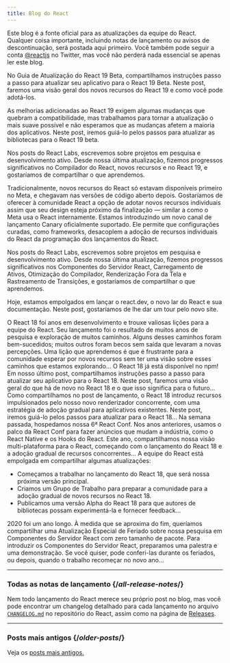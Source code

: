 ```yaml
---
title: Blog do React
---
```


<Intro>

Este blog é a fonte oficial para as atualizações da equipe do React. Qualquer coisa importante, incluindo notas de lançamento ou avisos de descontinuação, será postada aqui primeiro. Você também pode seguir a conta [@reactjs](https://twitter.com/reactjs) no Twitter, mas você não perderá nada essencial se apenas ler este blog.

</Intro>

<div className="sm:-mx-5 flex flex-col gap-5 mt-12">

<BlogCard title="React 19 Beta " date="25 de abril de 2024" url="/blog/2024/04/25/react-19">

No Guia de Atualização do React 19 Beta, compartilhamos instruções passo a passo para atualizar seu aplicativo para o React 19 Beta. Neste post, faremos uma visão geral dos novos recursos do React 19 e como você pode adotá-los.

</BlogCard>

<BlogCard title="Guia de Atualização do React 19 Beta" date="25 de abril de 2024" url="/blog/2024/04/25/react-19-upgrade-guide">

As melhorias adicionadas ao React 19 exigem algumas mudanças que quebram a compatibilidade, mas trabalhamos para tornar a atualização o mais suave possível e não esperamos que as mudanças afetem a maioria dos aplicativos. Neste post, iremos guiá-lo pelos passos para atualizar as bibliotecas para o React 19 beta.

</BlogCard>

<BlogCard title="React Labs: No que Estamos Trabalhando – Fevereiro de 2024" date="15 de fevereiro de 2024" url="/blog/2024/02/15/react-labs-what-we-have-been-working-on-february-2024">

Nos posts do React Labs, escrevemos sobre projetos em pesquisa e desenvolvimento ativo. Desde nossa última atualização, fizemos progressos significativos no Compilador do React, novos recursos e no React 19, e gostaríamos de compartilhar o que aprendemos.

</BlogCard>

<BlogCard title="Canários do React: Lançamento Incremental de Recursos Fora do Meta" date="3 de maio de 2023" url="/blog/2023/05/03/react-canaries">

Tradicionalmente, novos recursos do React só estavam disponíveis primeiro no Meta, e chegavam nas versões de código aberto depois. Gostaríamos de oferecer à comunidade React a opção de adotar novos recursos individuais assim que seu design esteja próximo da finalização — similar a como o Meta usa o React internamente. Estamos introduzindo um novo canal de lançamento Canary oficialmente suportado. Ele permite que configurações curadas, como frameworks, desacoplem a adoção de recursos individuais do React da programação dos lançamentos do React.

</BlogCard>

<BlogCard title="React Labs: No que Estamos Trabalhando – Março de 2023" date="22 de março de 2023" url="/blog/2023/03/22/react-labs-what-we-have-been-working-on-march-2023">

Nos posts do React Labs, escrevemos sobre projetos em pesquisa e desenvolvimento ativo. Desde nossa última atualização, fizemos progressos significativos nos Componentes do Servidor React, Carregamento de Ativos, Otimização do Compilador, Renderização Fora da Tela e Rastreamento de Transições, e gostaríamos de compartilhar o que aprendemos.

</BlogCard>


<BlogCard title="Apresentando react.dev" date="16 de março de 2023" url="/blog/2023/03/16/introducing-react-dev">

Hoje, estamos empolgados em lançar o react.dev, o novo lar do React e sua documentação. Neste post, gostaríamos de lhe dar um tour pelo novo site.

</BlogCard>


<BlogCard title="React Labs: No que Estamos Trabalhando – Junho de 2022" date="15 de junho de 2022" url="/blog/2022/06/15/react-labs-what-we-have-been-working-on-june-2022">
O React 18 foi anos em desenvolvimento e trouxe valiosas lições para a equipe do React. Seu lançamento foi o resultado de muitos anos de pesquisa e exploração de muitos caminhos. Alguns desses caminhos foram bem-sucedidos; muitos outros foram becos sem saída que levaram a novas percepções. Uma lição que aprendemos é que é frustrante para a comunidade esperar por novos recursos sem ter uma visão sobre esses caminhos que estamos explorando...
</BlogCard>

<BlogCard title="React v18.0" date="29 de março de 2022" url="/blog/2022/03/29/react-v18">
O React 18 já está disponível no npm! Em nosso último post, compartilhamos instruções passo a passo para atualizar seu aplicativo para o React 18. Neste post, faremos uma visão geral do que há de novo no React 18 e o que isso significa para o futuro...
</BlogCard>

<BlogCard title="Como Atualizar para o React 18" date="8 de março de 2022" url="/blog/2022/03/08/react-18-upgrade-guide">
Como compartilhamos no post de lançamento, o React 18 introduz recursos impulsionados pelo nosso novo renderizador concorrente, com uma estratégia de adoção gradual para aplicativos existentes. Neste post, iremos guiá-lo pelos passos para atualizar para o React 18...
</BlogCard>

<BlogCard title="Resumo da React Conf 2021" date="17 de dezembro de 2021" url="/blog/2021/12/17/react-conf-2021-recap">
Na semana passada, hospedamos nossa 6ª React Conf. Nos anos anteriores, usamos o palco da React Conf para fazer anúncios que mudam a indústria, como o React Native e os Hooks do React. Este ano, compartilhamos nossa visão multi-plataforma para o React, começando com o lançamento do React 18 e a adoção gradual de recursos concorrentes...
</BlogCard>

<BlogCard title="O Plano para o React 18" date="8 de junho de 2021" url="/blog/2021/06/08/the-plan-for-react-18">
A equipe do React está empolgada em compartilhar algumas atualizações:

- Começamos a trabalhar no lançamento do React 18, que será nossa próxima versão principal.
- Criamos um Grupo de Trabalho para preparar a comunidade para a adoção gradual de novos recursos no React 18.
- Publicamos uma versão Alpha do React 18 para que autores de bibliotecas possam experimentá-la e fornecer feedback...
</BlogCard>

<BlogCard title="Apresentando Componentes do Servidor React com Zero Tamanho de Pacote" date="21 de dezembro de 2020" url="/blog/2020/12/21/data-fetching-with-react-server-components">
2020 foi um ano longo. À medida que se aproxima do fim, queríamos compartilhar uma Atualização Especial de Feriado sobre nossa pesquisa em Componentes do Servidor React com zero tamanho de pacote. Para introduzir os Componentes do Servidor React, preparamos uma palestra e uma demonstração. Se você quiser, pode conferi-las durante os feriados, ou depois, quando o trabalho recomeçar no novo ano...
</BlogCard>

</div>

---

### Todas as notas de lançamento {/*all-release-notes*/}

Nem todo lançamento do React merece seu próprio post no blog, mas você pode encontrar um changelog detalhado para cada lançamento no arquivo [`CHANGELOG.md`](https://github.com/facebook/react/blob/main/CHANGELOG.md) no repositório do React, assim como na página de [Releases](https://github.com/facebook/react/releases).

---

### Posts mais antigos {/*older-posts*/}

Veja os [posts mais antigos.](https://reactjs.org/blog/all.html)

<div className="h-12"></div>